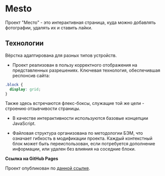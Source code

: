 # Mesto

Проект "Место" - это интерактивная страница, куда можно добавлять фотографии, удалять их и ставить лайки.

## Технологии

Вёрстка адаптирована для разных типов устройств.

* Проект реализован в пользу корректного отображения на представленных разрешениях. Ключевая технология, обеспечившая респонсив сайта:
```css
.block {
  display: grid;
}
```

Также здесь встречаются флекс-боксы, служащие той же цели - строению отзывчивости страницы.

* В качестве интерактивности используются базовые концепции JavaScript.

* Файловая структура организована по методологии БЭМ, что означает гибкость в модификации проекта. Каждый контекстный блок может быть переиспользован, если потребуется дополнение информации, или удален без влияния на соседние блоки.

**Ссылка на GitHub Pages**

Проект опубликован по [данной ссылке](https://sotnikovich.github.io/mesto/).
